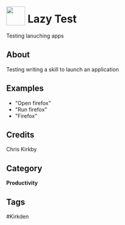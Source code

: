 # <img src="https://raw.githack.com/FortAwesome/Font-Awesome/master/svgs/solid/robot.svg" card_color="#22A7F0" width="50" height="50" style="vertical-align:bottom"/> Lazy Test
Testing lanuching apps

## About
Testing writing a skill to launch an application

## Examples
* "Open firefox"
* "Run firefox"
* "Firefox"

## Credits
Chris Kirkby

## Category
**Productivity**

## Tags
#Kirkden

